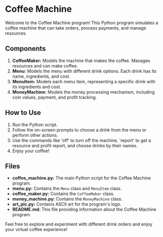 # Coffee Machine

Welcome to the Coffee Machine program! This Python program simulates a coffee machine that can take orders, process payments, and manage resources.

## Components
1. **CoffeeMaker:** Models the machine that makes the coffee. Manages resources and can make coffee.
2. **Menu:** Models the menu with different drink options. Each drink has its name, ingredients, and cost.
3. **MenuItem:** Models each menu item, representing a specific drink with its ingredients and cost.
4. **MoneyMachine:** Models the money processing mechanism, including coin values, payment, and profit tracking.

## How to Use
1. Run the Python script.
2. Follow the on-screen prompts to choose a drink from the menu or perform other actions.
3. Use the commands like 'off' to turn off the machine, 'report' to get a resource and profit report, and choose drinks by their names.
4. Enjoy your coffee!

## Files
- **coffee_machine.py:** The main Python script for the Coffee Machine program.
- **menu.py:** Contains the `Menu` class and `MenuItem` class.
- **coffee_maker.py:** Contains the `CoffeeMaker` class.
- **money_machine.py:** Contains the `MoneyMachine` class.
- **art_pic.py:** Contains ASCII art for the program's logo.
- **README.md:** This file providing information about the Coffee Machine program.



Feel free to explore and experiment with different drink orders and enjoy your virtual coffee experience!
